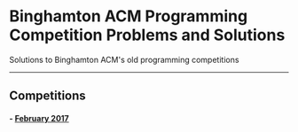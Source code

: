 # Binghamton ACM Programming Competition Problems and Solutions

Solutions to Binghamton ACM's old programming competitions

---

## Competitions

#### - [February 2017](./2017-02-28/README.md)
